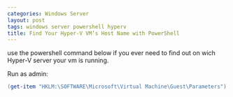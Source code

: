```yaml
---
categories: Windows Server
layout: post
tags: windows server powershell hyperv
title: Find Your Hyper-V VM’s Host Name with PowerShell
---
```


use the powershell command below if you ever need to find out on wich Hyper-V server your vm is running.

Run as admin:

```powershell
(get-item "HKLM:\SOFTWARE\Microsoft\Virtual Machine\Guest\Parameters").GetValue("HostName")
```